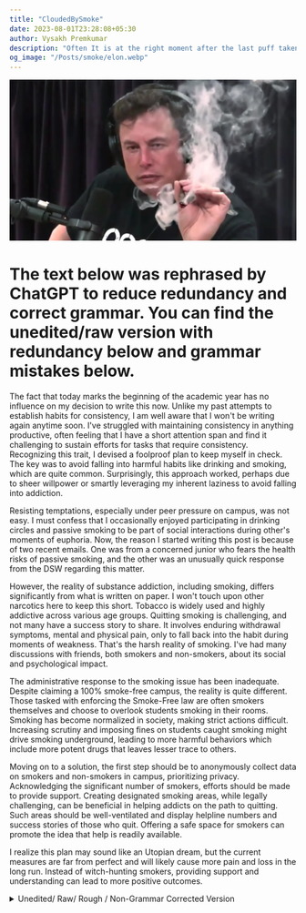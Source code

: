 ```yaml
---
title: "CloudedBySmoke"
date: 2023-08-01T23:28:08+05:30
author: Vysakh Premkumar 
description: "Often It is at the right moment after the last puff taken The regret of smoking reaches the deepest point and It is at that moment majority of the smokers feel they should quit." 
og_image: "/Posts/smoke/elon.webp" 
---
```


![](/Posts/smoke/elon.webp)
# The text below was rephrased by ChatGPT to reduce redundancy and correct grammar. You can find  the unedited/raw version with redundancy below and grammar mistakes below.
The fact that today marks the beginning of the academic year has no influence on my decision to write this now. Unlike my past attempts to establish habits for consistency, I am well aware that I won't be writing again anytime soon. I've struggled with maintaining consistency in anything productive, often feeling that I have a short attention span and find it challenging to sustain efforts for tasks that require consistency. Recognizing this trait, I devised a foolproof plan to keep myself in check. The key was to avoid falling into harmful habits like drinking and smoking, which are quite common. Surprisingly, this approach worked, perhaps due to sheer willpower or smartly leveraging my inherent laziness to avoid falling into addiction.

Resisting temptations, especially under peer pressure on campus, was not easy. I must confess that I occasionally enjoyed participating in drinking circles and passive smoking to be part of social interactions during other's moments of euphoria. Now, the reason I started writing this post is because of two recent emails. One was from a concerned junior who fears the health risks of passive smoking, and the other was an unusually quick response from the DSW regarding this matter.

However, the reality of substance addiction, including smoking, differs significantly from what is written on paper. I won't touch upon other narcotics here to keep this short. Tobacco is widely used and highly addictive across various age groups. Quitting smoking is challenging, and not many have a success story to share. It involves enduring withdrawal symptoms, mental and physical pain, only to fall back into the habit during moments of weakness. That's the harsh reality of smoking. I've had many discussions with friends, both smokers and non-smokers, about its social and psychological impact.

The administrative response to the smoking issue has been inadequate. Despite claiming a 100% smoke-free campus, the reality is quite different. Those tasked with enforcing the Smoke-Free law are often smokers themselves and choose to overlook students smoking in their rooms. Smoking has become normalized in society, making strict actions difficult. Increasing scrutiny and imposing fines on students caught smoking might drive smoking underground, leading to more harmful behaviors which include more potent drugs that leaves lesser trace to others.

Moving on to a solution, the first step should be to anonymously collect data on smokers and non-smokers in campus, prioritizing privacy. Acknowledging the significant number of smokers, efforts should be made to provide support. Creating designated smoking areas, while legally challenging, can be beneficial in helping addicts on the path to quitting. Such areas should be well-ventilated and display helpline numbers and success stories of those who quit. Offering a safe space for smokers can promote the idea that help is readily available.

I realize this plan may sound like an Utopian dream, but the current measures are far from perfect and will likely cause more pain and loss in the long run. Instead of witch-hunting smokers, providing support and understanding can lead to more positive outcomes.


<details>
  <summary>Unedited/ Raw/ Rough / Non-Grammar Corrected Version </summary>
  
The fact that today was the first academic day had nothing to do with me writing this now and unlike previous attempts to start some habit to work on my consistency I'm very well aware that I won't be writing anytime too soon about anything here. I've had hard time being consistent on anything fruitful I've felt that I had a very short attention span and had trouble with tasks that required consistent efforts. A I've realised that this is one of a trait as soon as I understood about it I made a foolproof plan to keep myself at check. The key was to not slide into any of them ill habits drinking and smoking being the common ones. Surprisingly It did work and idk if it's all just will power or me intelligently relying on my absoloute lazyness to start doing something bad that kept me sober. 

It was no easy resisting the temptations especially the peer pressure you have to face in campus. I have to confess that i did enjoy the drinking circles and the passive smoking just so that I could be part of the conversation and form a social bond at their point of euphoria. Coming to the topic The reason I started scribbling this post is because of 2 mails that were sent a while back. One from one of my fellow junior who is terrified of dying from cancer or any other respiratory illness due to passive smoking (which by no doubt is a serious concern) and the reply mail by the DSW which was unusually fast more like thunder after a lightning compared to the usually awaited rainbow that might or might not show up. 

However beyond the flashing rules that are on paper, reality about substance addiction including smoking, Is quite different. I'm not gonna touch the topic of other narcotics 'cause I intend to keep this short and not dive into the details. Tobacco is one of the widely used intoxicant that has high usage among almost all age categories. It's undoubtfully very addictive and not many share the "GOOD STORY" about quitting smokiking. Days marking calender enduring hard withdrawal symptoms, mental and physical pain that too all just to again fall back right into a moment of weakness. And that is the reality of smoking. I've had a fair amount of discussion about smoking it's social and psychological reasons and impacts with friends that smoke frequently and those who absoloutely despise smoking. 

The admin Have had always been lost in smoke when it comes to addressing the smoking issue. The statements that I'm about to make in the wollowing sentence might sound blasphamous but read it full and idk comment your thoughts? 

Keeping in mind the reality of quitting smoking is quite treacherous and takes immense amount of will power Let's see what other facts are at play here. after every student suicide or whenever something bad happens the term SGC always comes up. It stays in discussion for a week or two and then is then again forgotten of it's existence. Last I checked the Website of SGC is still kept unmaintained from 2015 and facilities such as conselling still is considered taboo and fruitful efforts are not being made by anyone to bridge the gap. The infrastructure for counselling remains very low to accomodate the student needs and Addicts are repelled away with the societial norms that are already there. The effects of tobacco commercial that were a thing pre 2000s and the forever romantisization of smoking in various mass consumed medias and to a point fear of alienation from parents coupled with unexplained "NO" only lead many teens to the habbit of smoking. while the people in first category may smoke without fear in the open not concerned of what other may think the later often keep their pleasure with nicotine a secret. unknown to even the closest family members leaving them vulnerable to be fully addicted. 

The "BAN" on tobacco in campus grounds is no different. By claiming campus 100% smoking free the admin has blinded themselves from the reality. Not pointing fingers but people who are supposed to enforce the Smoke-Free law are also mostly victims to the habbit of smoking, and often really choose to ignore students smoking in their rooms because it is already deeprooted in the society that smoking is something normal. The effort to take strict actions to tackle the problem at hand won't be an easy solution either. Chances are we will see an increased scrutity interms of checking inside campus for smoking, Which might even result in imposing fines over the students that are caught. Such actions are likely to force students to do continue smoking more in secret (which at first might appear to be a win against passive smoking) which might lead them to even more hazardous intoxicants that will harm them further.

Stopping abruptly from the long list of issues related to smoking I'll move on to the solution that even though might sound ridiculous that will actually have positive impact on students in a whole. 

The first step is to anonymously collect the data from the students with highest priority given to privacy to obtain the demographics of smokers and non smokers in campus. External help can be utilized for the collection of the same to have more expertise. Open your eyes to the reality that majority (I'd be confident to say that around 70% or more)  of the students are active smokers with different range of addiction.

With acknowleging that such amount of students are addicted and their deaddiction is a long journey the next step should be to ensure support reaches them. For an average hosteller smoking be it inside campus premises or outside the campus premises is both illegal. Smoking still exists in Public spaces in India. Often many times students are fined by the police in their patrol. Sure the fine might not be as high as the one EXTORTED by the admin. But still by advising students to smoke somewhere else is still encouraging them to break the law. 

As a solution efforts must be made by the admin to ensure that a safe space is provided to the Addicts to smoke in a remote space that is ventilated and will not cause discomfort of passive smoking. I do realise there are laws that might challenge setting up such areas close to educational instituitions but the benifits of having such spaces outweights the harm and discussions should be initiated to overcome those legal challenges. 

Of the many benifits that we'll be able to achive that includes putting an end to passive smoking having such smoking areas will be crucial to help the addicts on a path to quit smoking. Often It is at the right moment after the last puff taken The regret of smoking reaches the deepest point and It is at that moment majority of the smokers feel they should quit. By leading a witchhunt on smokers the admin will only force the students to cultivate fear and thereby resistance and at cases only results in devoloping a sense of adventure in breaking the rules.

The smoking area should Display The helpline numbers and experience from those who quit smoking etc and make the addicts feel that help is not far but as close as it can ever get. The plan might sound very utopic and a fairyland come true kinda story. But the alternative measures that we were following and are destined to follow is nowhere close to perfect and will cause more pain and loss on a longer run.    
</details>

